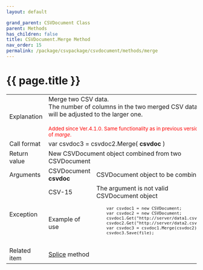 ```yaml
---
layout: default

grand_parent: CSVDocument Class
parent: Methods
has_children: false
title: CSVDocument.Merge Method
nav_order: 15
permalink: /package/csvpackage/csvdocument/methods/merge
---
```

# {{ page.title }}

<table>
  <tr>
    <td>Explanation</td>
    <td colspan="2">Merge two CSV data.<br>The number of columns in the two merged CSV data will be adjusted to the larger one.<br><br><small><span style="color:red">Added since Ver.4.1.0. Same functionality as in previous versions of <i>marge</i>.</span></small></td>
  </tr>
  <tr>
    <td>Call format</td>
    <td colspan="2">var csvdoc3 = csvdoc2.Merge( <b>csvdoc</b> )</td>
  </tr>
  <tr>
    <td>Return value</td>
    <td colspan="2">New CSVDocument object combined from two CSVDocument</td>
  </tr>  
  <tr>
    <td>Arguments</td>
    <td>CSVDocument <b>csvdoc</b></td>
    <td>CSVDocument object to be combined</td>
  </tr>
  <tr>
    <td rowspan="2">Exception</td>
    <td>CSV-15</td>
    <td>The argument is not valid CSVDocument object</td>
  </tr>
  <tr>
    <td>Example of use</td>
    <td colspan="2"><code><pre>
    var csvdoc1 = new CSVDocument;
    var csvdoc2 = new CSVDocument;
    csvdoc1.Get("http://server/data1.csv");
    csvdoc2.Get("http://server/data2.csv");
    var csvdoc3 = csvdoc1.Merge(csvdoc2);
    csvdoc3.Save(file);
    </pre></code></td>
  </tr>
  <tr>
    <td>Related item</td>
    <td colspan="2"><a href="/package/csvpackage/csvdocument/methods/splice">Splice</a> method</td>
  </tr>
</table>



